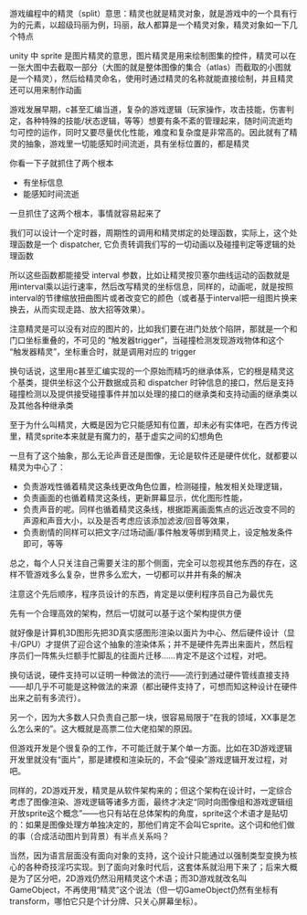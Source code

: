 游戏编程中的精灵（split）意思：精灵也就是精灵对象，就是游戏中的一个具有行为的元素，以超级玛丽为例，玛丽，敌人都算是一个精灵对象，精灵对象如一下几个特点

unity 中 sprite 是图片精灵的意思，图片精灵是用来绘制图集的控件，精灵可以在一张大图中去截取一部分（大图的就是整体图像的集合（atlas）而截取的小图就是一个精灵），然后给精灵命名，使用时通过精灵的名称就能直接绘制，并且精灵还可以用来制作动画

游戏发展早期，c甚至汇编当道，复杂的游戏逻辑（玩家操作，攻击技能，伤害判定，各种特殊的技能/状态逻辑，等等）想要有条不紊的管理起来，随时间流逝均匀可控的运作，同时又要尽量优化性能，难度和复杂度是非常高的。因此就有了精灵的抽象，游戏里一切能感知时间流逝，具有坐标位置的，都是精灵

你看一下子就抓住了两个根本

- 有坐标信息
- 能感知时间流逝

一旦抓住了这两个根本，事情就容易起来了

我们可以设计一个定时器，周期性的调用和精灵绑定的处理函数，实际上，这个处理函数是一个 dispatcher, 它负责转调我们写的一切动画以及碰撞判定等逻辑的处理函数

所以这些函数都能接受 interval 参数，比如让精灵按贝塞尔曲线运动的函数就是用interval乘以运行速率，然后改写精灵的坐标信息，同样的，动画呢，就是按照interval的节律缩放扭曲图片或者改变它的颜色（或者基于interval把一组图片换来换去，从而实现走路、放大招等效果）。

注意精灵是可以没有对应的图片的，比如我们要在进门处放个陷阱，那就是一个和门口坐标重叠的，不可见的 “触发器trigger”，当碰撞检测发现游戏物体和这个 “触发器精灵”，坐标重合时，就是调用对应的 trigger

换句话说，这里用c甚至汇编实现的一个原始而精巧的继承体系，它的根是精灵这个基类，提供坐标这个公开数据成员和 dispatcher 时钟信息的接口，然后是支持碰撞检测以及提供接受碰撞事件并加以处理的接口的继承类和支持动画的继承类以及其他各种继承类

至于为什么叫精灵，大概是因为它只能感知有位置，却未必有实体吧，在西方传说里，精灵sprite本来就是有魔力的，基于虚实之间的幻想角色

一旦有了这个抽象，那么无论声音还是图像，无论是软件还是硬件优化，就都要以精灵为中心了：

- 负责游戏性循着精灵这条线更改角色位置，检测碰撞，触发相关处理逻辑，
- 负责画面的也循着精灵这条线，更新屏幕显示，优化图形性能，
- 负责声音的呢。同样也循着精灵这条线，根据距离画面焦点的远近改变不同的声源和声音大小，以及是否考虑应该添加滤波/回音等效果，
- 负责剧情的同样可以把文字/过场动画/事件触发等绑到精灵上，设定触发条件即可，等等

总之，每个人只关注自己需要关注的那个侧面，完全可以忽视其他东西的存在，这样不管游戏多么复杂，世界多么宏大，一切都可以井井有条的解决

注意这个先后顺序，程序员设计的东西，肯定是以便利程序员自己为最优先	

先有一个合理高效的架构，然后一切就可以基于这个架构提供方便

就好像是计算机3D图形先把3D真实感图形渲染以面片为中心、然后硬件设计（显卡/GPU）才提供了迎合这个抽象的渲染体系；并不是硬件先弄出来面片，然后程序员们一阵焦头烂额手忙脚乱的往面片迁移……肯定不是这个过程，对吧。

换句话说，硬件支持可以证明一种做法的流行——流行到通过硬件管线直接支持——却几乎不可能是这种做法的来源（都出硬件支持了，可想而知这种设计在硬件出来之前有多流行）。

另一个，因为大多数人只负责自己那一块，很容易局限于“在我的领域，XX事是怎么怎么来的”。这大概就是高票二位大佬掐架的原因。

但游戏开发是个很复杂的工作，不可能迁就于某个单一方面。比如在3D游戏逻辑开发里就没有“面片”，那是建模和渲染玩的，不会“侵染”游戏逻辑开发过程，对吧。

同样的，2D游戏开发，精灵是从软件架构来的；但这个架构在设计时，一定综合考虑了图像渲染、游戏逻辑等诸多方面，最终才决定“同时向图像组和游戏逻辑组开放sprite这个概念”——也只有站在总体架构的角度，sprite这个术语才是贴切的：如果是图像处理方单独决定的，那他们肯定不会叫它sprite。这个词和他们做的事（合成活动图片到背景）有半点关系吗？

当然，因为语言层面没有面向对象的支持，这个设计只能通过以强制类型变换为核心的各种奇技淫巧实现。到了面向对象时代后，这套体系就沿用下来了；后来大概是为了区分吧，2D游戏仍然沿用精灵这个术语；而3D游戏就改名叫GameObject，不再使用“精灵”这个说法（但一切GameObject仍然有坐标有transform，哪怕它只是个计分牌、只关心屏幕坐标）。
